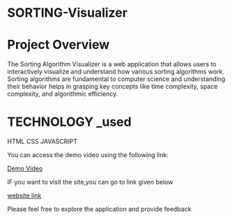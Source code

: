 # SORTING-Visualizer
<h1>Project Overview</h1>
<p>The Sorting Algorithm Visualizer is a web application that allows users to interactively visualize and understand how various sorting algorithms work. Sorting algorithms are fundamental to computer science and understanding their behavior helps in grasping key concepts like time complexity, space complexity, and algorithmic efficiency.</p>
<h1>TECHNOLOGY _used</h1>
<p>HTML CSS JAVASCRIPT</p>
<p>You can access the demo video using the following link:
</p>
<a href="https://drive.google.com/file/d/1l_7ct6eUUisqrVM8iCbiqfiSSw2vJfPs/view?usp=sharing" target="_blank">Demo Video</a>
<p>IF you want to visit the site,you can go to link given below</p>
<a href="https://nitish-kumar-ngh.github.io/SORTING-Visualizer/" target="_blank">website link</a>
<p>Please feel free to explore the application and provide feedback</p>
